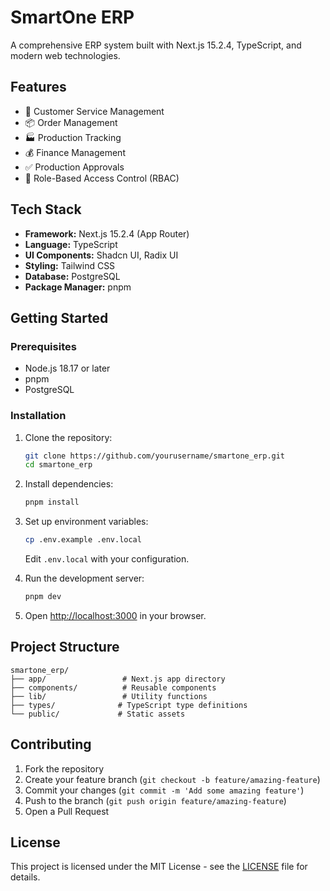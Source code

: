 # SmartOne ERP

A comprehensive ERP system built with Next.js 15.2.4, TypeScript, and modern web technologies.

## Features

- 🎯 Customer Service Management
- 📦 Order Management
- 🏭 Production Tracking
- 💰 Finance Management
- ✅ Production Approvals
- 🔐 Role-Based Access Control (RBAC)

## Tech Stack

- **Framework:** Next.js 15.2.4 (App Router)
- **Language:** TypeScript
- **UI Components:** Shadcn UI, Radix UI
- **Styling:** Tailwind CSS
- **Database:** PostgreSQL
- **Package Manager:** pnpm

## Getting Started

### Prerequisites

- Node.js 18.17 or later
- pnpm
- PostgreSQL

### Installation

1. Clone the repository:
   ```bash
   git clone https://github.com/yourusername/smartone_erp.git
   cd smartone_erp
   ```

2. Install dependencies:
   ```bash
   pnpm install
   ```

3. Set up environment variables:
   ```bash
   cp .env.example .env.local
   ```
   Edit `.env.local` with your configuration.

4. Run the development server:
   ```bash
   pnpm dev
   ```

5. Open [http://localhost:3000](http://localhost:3000) in your browser.

## Project Structure

```
smartone_erp/
├── app/                 # Next.js app directory
├── components/          # Reusable components
├── lib/                 # Utility functions
├── types/              # TypeScript type definitions
└── public/             # Static assets
```

## Contributing

1. Fork the repository
2. Create your feature branch (`git checkout -b feature/amazing-feature`)
3. Commit your changes (`git commit -m 'Add some amazing feature'`)
4. Push to the branch (`git push origin feature/amazing-feature`)
5. Open a Pull Request

## License

This project is licensed under the MIT License - see the [LICENSE](LICENSE) file for details.
